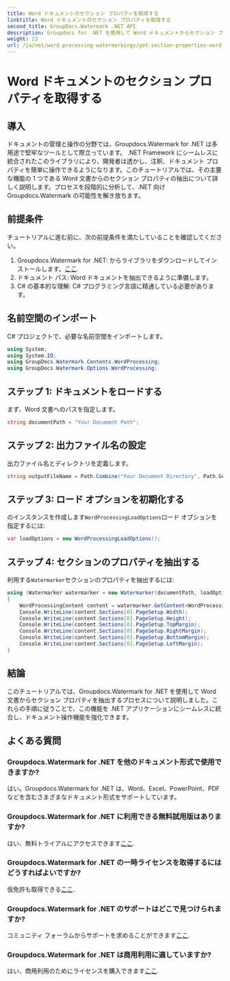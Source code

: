 ```yaml
---
title: Word ドキュメントのセクション プロパティを取得する
linktitle: Word ドキュメントのセクション プロパティを取得する
second_title: GroupDocs.Watermark .NET API
description: Groupdocs for .NET を使用して Word ドキュメントからセクション プロパティを抽出する方法を学びます。ドキュメントの操作能力を簡単に強化します。
weight: 23
url: /ja/net/word-processing-watermarkings/get-section-properties-word-docs/
---
```


# Word ドキュメントのセクション プロパティを取得する

## 導入
ドキュメントの管理と操作の分野では、Groupdocs.Watermark for .NET は多用途で堅牢なツールとして際立っています。 .NET Framework にシームレスに統合されたこのライブラリにより、開発者は透かし、注釈、ドキュメント プロパティを簡単に操作できるようになります。このチュートリアルでは、その主要な機能の 1 つである Word 文書からのセクション プロパティの抽出について詳しく説明します。プロセスを段階的に分析して、.NET 向け Groupdocs.Watermark の可能性を解き放ちます。
## 前提条件
チュートリアルに進む前に、次の前提条件を満たしていることを確認してください。
1.  Groupdocs.Watermark for .NET: からライブラリをダウンロードしてインストールします。[ここ](https://releases.groupdocs.com/Watermark/net/).
2. ドキュメント パス: Word ドキュメントを抽出できるように準備します。
3. C# の基本的な理解: C# プログラミング言語に精通している必要があります。

## 名前空間のインポート
C# プロジェクトで、必要な名前空間をインポートします。
```csharp
using System;
using System.IO;
using GroupDocs.Watermark.Contents.WordProcessing;
using GroupDocs.Watermark.Options.WordProcessing;
```
## ステップ 1: ドキュメントをロードする
まず、Word 文書へのパスを指定します。
```csharp
string documentPath = "Your Document Path";
```
## ステップ 2: 出力ファイル名の設定
出力ファイル名とディレクトリを定義します。
```csharp
string outputFileName = Path.Combine("Your Document Directory", Path.GetFileName(documentPath));
```
## ステップ 3: ロード オプションを初期化する
のインスタンスを作成します`WordProcessingLoadOptions`ロード オプションを指定するには:
```csharp
var loadOptions = new WordProcessingLoadOptions();
```
## ステップ 4: セクションのプロパティを抽出する
利用する`Watermarker`セクションのプロパティを抽出するには:
```csharp
using (Watermarker watermarker = new Watermarker(documentPath, loadOptions))
{
    WordProcessingContent content = watermarker.GetContent<WordProcessingContent>();
    Console.WriteLine(content.Sections[0].PageSetup.Width);
    Console.WriteLine(content.Sections[0].PageSetup.Height);
    Console.WriteLine(content.Sections[0].PageSetup.TopMargin);
    Console.WriteLine(content.Sections[0].PageSetup.RightMargin);
    Console.WriteLine(content.Sections[0].PageSetup.BottomMargin);
    Console.WriteLine(content.Sections[0].PageSetup.LeftMargin);
}
```

## 結論
このチュートリアルでは、Groupdocs.Watermark for .NET を使用して Word 文書からセクション プロパティを抽出するプロセスについて説明しました。これらの手順に従うことで、この機能を .NET アプリケーションにシームレスに統合し、ドキュメント操作機能を強化できます。
## よくある質問
### Groupdocs.Watermark for .NET を他のドキュメント形式で使用できますか?
はい。Groupdocs.Watermark for .NET は、Word、Excel、PowerPoint、PDF などを含むさまざまなドキュメント形式をサポートしています。
### Groupdocs.Watermark for .NET に利用できる無料試用版はありますか?
はい、無料トライアルにアクセスできます[ここ](https://releases.groupdocs.com/).
### Groupdocs.Watermark for .NET の一時ライセンスを取得するにはどうすればよいですか?
仮免許も取得できる[ここ](https://purchase.groupdocs.com/temporary-license/).
### Groupdocs.Watermark for .NET のサポートはどこで見つけられますか?
コミュニティ フォーラムからサポートを求めることができます[ここ](https://forum.groupdocs.com/c/watermark/19).
### Groupdocs.Watermark for .NET は商用利用に適していますか?
はい、商用利用のためにライセンスを購入できます[ここ](https://purchase.groupdocs.com/buy).